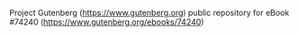 Project Gutenberg (https://www.gutenberg.org) public repository for
eBook #74240 (https://www.gutenberg.org/ebooks/74240)
